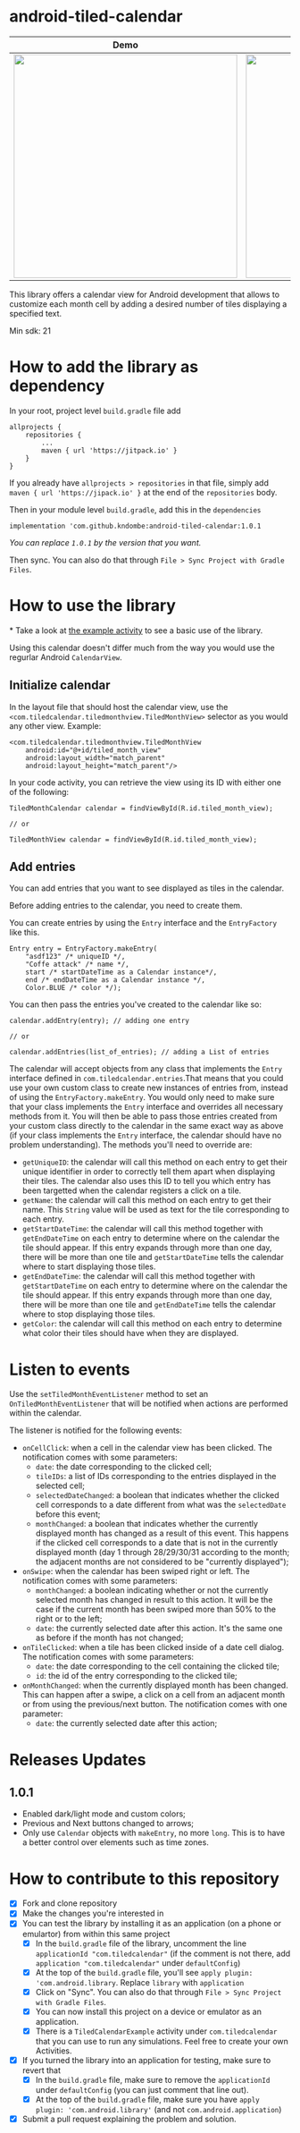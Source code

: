 # android-tiled-calendar
|Demo  | Dark Mode | Custom Colors |
|:------:|:---------:|:--------------:|
| <img src="https://github.com/kndombe/android-tiled-calendar/blob/master/images/demo.gif" height=400> | <img src="https://github.com/kndombe/android-tiled-calendar/blob/master/images/dark_mode.jpg" height=400> | <img src="https://github.com/kndombe/android-tiled-calendar/blob/master/images/custom_colors.jpg" height=400> |

This library offers a calendar view for Android development that allows to customize each month cell by adding a desired number of tiles displaying a specified text.

Min sdk: 21

# How to add the library as dependency
In your root, project level `build.gradle` file add

    allprojects {
		repositories {
			...
			maven { url 'https://jitpack.io' }
		}
	}
If you already have `allprojects > repositories` in that file, simply add `maven { url 'https://jipack.io' }` at the end of the `repositories` body.

Then in your module level `build.gradle`, add this in the `dependencies`

    implementation 'com.github.kndombe:android-tiled-calendar:1.0.1
    
_You can replace `1.0.1` by the version that you want._

Then sync. You can also do that through `File > Sync Project with Gradle Files`.

# How to use the library
\* Take a look at [the example activity](https://github.com/kndombe/android-tiled-calendar/blob/master/library/src/main/java/com/tiledcalendar/TiledCalendarExample.java) to see a basic use of the library.

Using this calendar doesn't differ much from the way you would use the regurlar Android `CalendarView`.

## Initialize calendar
In the layout file that should host the calendar view, use the `<com.tiledcalendar.tiledmonthview.TiledMonthView>` selector as you would any other view.
Example:

    <com.tiledcalendar.tiledmonthview.TiledMonthView
        android:id="@+id/tiled_month_view"
        android:layout_width="match_parent"
        android:layout_height="match_parent"/>

In your code activity, you can retrieve the view using its ID with either one of the following:

    TiledMonthCalendar calendar = findViewById(R.id.tiled_month_view);

    // or

    TiledMonthView calendar = findViewById(R.id.tiled_month_view);

## Add entries
You can add entries that you want to see displayed as tiles in the calendar.

Before adding entries to the calendar, you need to create them.

You can create entries by using the `Entry` interface and the `EntryFactory` like this.

    Entry entry = EntryFactory.makeEntry(
        "asdf123" /* uniqueID */,
        "Coffe attack" /* name */,
        start /* startDateTime as a Calendar instance*/,
        end /* endDateTime as a Calendar instance */,
        Color.BLUE /* color */);

You can then pass the entries you've created to the calendar like so:

    calendar.addEntry(entry); // adding one entry

    // or

    calendar.addEntries(list_of_entries); // adding a List of entries

The calendar will accept objects from any class that implements the `Entry` interface defined in `com.tiledcalendar.entries`.That means that you could use your own custom class to create new instances of entries from, instead of using the `EntryFactory.makeEntry`. You would only need to make sure that your class implements the `Entry` interface and overrides all necessary methods from it. You will then be able to pass those entries created from your custom class directly to the calendar in the same exact way as above (if your class implements the `Entry` interface, the calendar should have no problem understanding). The methods you'll need to override are:

* `getUniqueID`: the calendar will call this method on each entry to get their unique identifier in order to correctly tell them apart when displaying their tiles. The calendar also uses this ID to tell you which entry has been targetted when the calendar registers a click on a tile.
* `getName`: the calendar will call this method on each entry to get their name. This `String` value will be used as text for the tile corresponding to each entry.
* `getStartDateTime`: the calendar will call this method together with `getEndDateTime` on each entry to determine where on the calendar the tile should appear. If this entry expands through more than one day, there will be more than one tile and `getStartDateTime` tells the calendar where to start displaying those tiles.
* `getEndDateTime`: the calendar will call this method together with `getStartDateTime` on each entry to determine where on the calendar the tile should appear. If this entry expands through more than one day, there will be more than one tile and `getEndDateTime` tells the calendar where to stop displaying those tiles.
* `getColor`: the calendar will call this method on each entry to determine what color their tiles should have when they are displayed.


# Listen to events
Use the `setTiledMonthEventListener` method to set an `OnTiledMonthEventListener` that will be notified when actions are performed within the calendar.

The listener is notified for the following events:

- `onCellClick`: when a cell in the calendar view has been clicked. The notification comes with some parameters:
  - `date`: the date corresponding to the clicked cell;
  - `tileIDs`: a list of IDs corresponding to the entries displayed in the selected cell;
  - `selectedDateChanged`: a boolean that indicates whether the clicked cell corresponds to a date different from what was the `selectedDate` before this event;
  - `monthChanged`: a boolean that indicates whether the currently displayed month has changed as a result of this event. This happens if the clicked cell corresponds to a date that is not in the currently displayed month (day 1 through 28/29/30/31 according to the month; the adjacent months are not considered to be "currently displayed");
- `onSwipe`: when the calendar has been swiped right or left. The notification comes with some parameters:
  - `monthChanged`: a boolean indicating whether or not the currently selected month has changed in result to this action. It will be the case if the current month has been swiped more than 50% to the right or to the left;
  - `date`: the currently selected date after this action. It's the same one as before if the month has not changed;
- `onTileClicked`: when a tile has been clicked inside of a date cell dialog. The notification comes with some parameters:
  - `date`: the date corresponding to the cell containing the clicked tile;
  - `id`: the id of the entry corresponding to the clicked tile;
- `onMonthChanged`: when the currently displayed month has been changed. This can happen after a swipe, a click on a cell from an adjacent month or from using the previous/next button. The notification comes with one parameter:
  - `date`: the currently selected date after this action;

# Releases Updates
## 1.0.1
- Enabled dark/light mode and custom colors;
- Previous and Next buttons changed to arrows;
- Only use `Calendar` objects with `makeEntry`, no more `long`. This is to have a better control over elements such as time zones.

# How to contribute to this repository
- [x] Fork and clone repository
- [x] Make the changes you're interested in
- [x] You can test the library by installing it as an application (on a phone or emulartor) from within this same project
  - [x] In the `build.gradle` file of the library, uncomment the line `applicationId "com.tiledcalendar"` (if the comment is not there, add `application "com.tiledcalendar"` under `defaultConfig`)
  - [x] At the top of the `build.gradle` file, you'll see `apply plugin: 'com.android.library`. Replace `library` with `application`
  - [x] Click on "Sync". You can also do that through `File > Sync Project with Gradle Files`.
  - [x] You can now install this project on a device or emulator as an application.
  - [x] There is a `TiledCalendarExample` activity under `com.tiledcalendar` that you can use to run any simulations. Feel free to create your own Activities.
- [x] If you turned the library into an application for testing, make sure to revert that
  - [x] In the `build.gradle` file, make sure to remove the `applicationId` under `defaultConfig` (you can just comment that line out).
  - [x] At the top of the `build.gradle` file, make sure you have `apply plugin: 'com.android.library'` (and not `com.android.application`)
- [x] Submit a pull request explaining the problem and solution.
